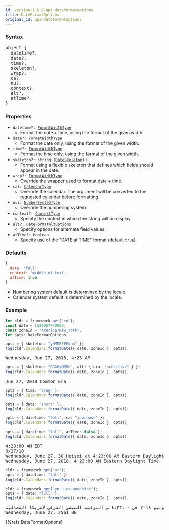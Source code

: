 ```yaml
---
id: version-1.6.0-api-dateformatoptions
title: DateFormatOptions
original_id: api-dateformatoptions
---
```


### Syntax

<pre class="syntax">
object {
  datetime?,
  date?,
  time?,
  skeleton?,
  wrap?,
  ca?,
  nu?,
  context?,
  alt?,
  atTime?
}
</pre>

### Properties

- <code class="def">datetime?: <span>[FormatWidthType](api-formatwidthtype)</span></code>
  - Format the date + time, using the format of the given width.
- <code class="def">date?: <span>[FormatWidthType](api-formatwidthtype)</span></code>
  - Format the date only, using the format of the given width.
- <code class="def">time?: <span>[FormatWidthType](api-formatwidthtype)</span></code>
  - Format the time only, using the format of the given width.
- <code class="def">skeleton?: <span>string ([DateSkeleton](api-dateskeleton)))</span></code>
  - Format using a flexible skeleton that defines which fields should appear in the date.
- <code class="def">wrap?: <span>[FormatWidthType](api-formatwidthtype)</span></code>
  - Override the wrapper used to format date + time.
- <code class="def">ca?: <span>[CalendarType](api-calendartype)</span></code>
  - Override the calendar. The argument will be converted to the requested calendar before formatting.
- <code class="def">nu?: <span>[NumberSystemType](api-numbersystemtype)</span></code>
  - Override the numbering system.
- <code class="def">context?: <span>[ContextType](api-contexttype)</span></code>
  - Specify the context in which the string will be display
- <code class="def">alt?: <span>[DateFormatAltOptions](api-dateformataltoptions)</span></code>
  - Specify options for alternate field values.
- <code class="def">atTime?: <span>boolean</span></code>
  - Specify use of the "DATE at TIME" format (default `true`).

### Defaults

```javascript
{
  date: 'full',
  context: 'middle-of-text',
  atTime: true
}
```

- Numbering system default is determined by the locale.
- Calendar system default is determined by the locale.

### Example

```typescript
let cldr = framework.get("en");
const date = 1530087780000;
const zoneId = "America/New_York";
let opts: DateFormatOptions;

opts = { skeleton: "yMMMEEEEdhm" };
log(cldr.Calendars.formatDate({ date, zoneId }, opts));
```
<pre class="output">
Wednesday, Jun 27, 2018, 4:23 AM
</pre>


```typescript
opts = { skeleton: "GGGGyMMMd", alt: { era: "sensitive" } };
log(cldr.Calendars.formatDate({ date, zoneId }, opts));
```
<pre class="output">
Jun 27, 2018 Common Era
</pre>


```typescript
opts = { time: "long" };
log(cldr.Calendars.formatDate({ date, zoneId }, opts));

opts = { date: "short" };
log(cldr.Calendars.formatDate({ date, zoneId }, opts));

opts = { datetime: "full", ca: "japanese" };
log(cldr.Calendars.formatDate({ date, zoneId }, opts));

opts = { datetime: "full", atTime: false };
log(cldr.Calendars.formatDate({ date, zoneId }, opts));
```
<pre class="output">
4:23:00 AM EDT
6/27/18
Wednesday, June 27, 30 Heisei at 4:23:00 AM Eastern Daylight Time
Wednesday, June 27, 2018, 4:23:00 AM Eastern Daylight Time
</pre>


```typescript
cldr = framework.get("ar");
opts = { datetime: "full" };
log(cldr.Calendars.formatDate({ date, zoneId }, opts));

cldr = framework.get("en-u-ca-buddhist");
opts = { date: "full" };
log(cldr.Calendars.formatDate({ date, zoneId }, opts));
```
<pre class="output">
الأربعاء، ٢٧ يونيو ٢٠١٨ في ٤:٢٣:٠٠ ص التوقيت الصيفي الشرقي لأمريكا الشمالية
Wednesday, June 27, 2561 BE
</pre>


{%refs DateFormatOptions}
